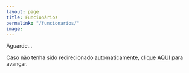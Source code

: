 ```yaml
---
layout: page
title: Funcionários
permalink: "/funcionarios/"
image: 
---
```


Aguarde...
<script>
    window.location="https://script.google.com/macros/s/AKfycbwTzUnr7Ihmx6uIfbZjzYy_OlG8xfBUNrOPBGL9eRj8aXDRbq95vCbR5k9w3flm6ilEiQ/exec"
</script>


Caso não tenha sido redirecionado automaticamente, clique [AQUI](https://script.google.com/macros/s/AKfycbwTzUnr7Ihmx6uIfbZjzYy_OlG8xfBUNrOPBGL9eRj8aXDRbq95vCbR5k9w3flm6ilEiQ/exec) para avançar.